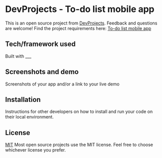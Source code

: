 # DevProjects - To-do list mobile app

This is an open source project from [DevProjects](http://www.codementor.io/projects). Feedback and questions are welcome!
Find the project requirements here: [To-do list mobile app](https://www.codementor.io/projects/mobile/to-do-list-mobile-app-bdi10y26rf)

## Tech/framework used
Built with ___

## Screenshots and demo
Screenshots of your app and/or a link to your live demo

## Installation
Instructions for other developers on how to install and run your code on their local environment.

## License
[MIT](https://choosealicense.com/licenses/mit/)
Most open source projects use the MIT license. Feel free to choose whichever license you prefer.
